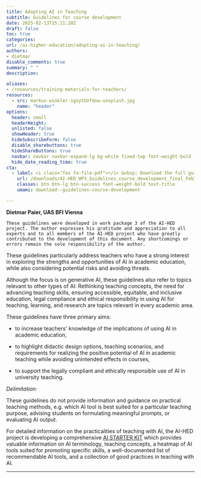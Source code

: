 ```yaml
---
title: Adopting AI in Teaching
subtitle: Guidelines for course development
date: 2025-02-13T15:11:28Z 
draft: false
toc: true
categories: 
url: /ai-higher-education/adopting-ai-in-teaching/
authors:
- dietmar
disable_comments: true
summary: " "
description:

aliases:
- /resources/training-materials-for-teachers/
resources:
  - src: markus-winkler-igoytGVfdxw-unsplash.jpg
    name: "header"
options:
  header: small
  headerHeight:
  unlisted: false
  showHeader: true
  hideSubscribeForm: false
  disable_sharebuttons: true
  hideShareButtons: true
  navbar: navbar navbar-expand-lg bg-white fixed-top font-weight-bold
  hide_date_reading_time: true
cta:
  - label: <i class="fas fa-file-pdf"></i> &nbsp; Download the full guide as a PDF
    url: /downloads/AI-HED_WP3_Guidelines_course_development_final_Feb14_2025.pdf
    classes: btn btn-lg btn-success font-weight-bold text-title
    umami: download--guidelines-course-development

---
```



<div class="row">
<div class="col-lg-10 mx-auto">

**Dietmar Paier, UAS BFI Vienna**

```callout {level="info" }
These guidelines were developed in work package 3 of the AI-HED project. The author expresses his gratitude and appreciation to all experts and to all members of the AI-HED project who have greatly contributed to the development of this document. Any shortcomings or errors remain the sole responsibility of the author.
```

These guidelines particularly address teachers who have a strong
interest in exploring the strengths and opportunities of AI in academic
education, while also considering potential risks and avoiding threats.

Although the focus is on generative AI, these guidelines also refer to
topics relevant to other types of AI: Rethinking teaching concepts, the
need for advancing teaching skills, ensuring accessible, equitable, and
inclusive education, legal compliance and ethical responsibility in
using AI for teaching, learning, and research are topics relevant in
every academic area.

These guidelines have three primary aims:

- to increase teachers\' knowledge of the implications of using AI in
    academic education,

- to highlight didactic design options, teaching scenarios, and
    requirements for realizing the positive potential of AI in academic
    teaching while avoiding unintended effects in courses,

- to support the legally compliant and ethically responsible use of AI
    in university teaching.

*Delimitation:*

These guidelines do not provide information and guidance on practical
teaching methods, e.g. which AI tool is best suited for a particular
teaching purpose, advising students on formulating meaningful prompts,
or evaluating AI output.

For detailed information on the practicalities of teaching with AI, the
AI-HED project is developing a comprehensive [AI STARTER
KIT](https://ai-hed.eu/resources/starter-kit/) which provides valuable
information on AI terminology, teaching concepts, a heatmap of AI tools
suited for promoting specific skills, a well-documented list of
recommendable AI tools, and a collection of good practices in teaching
with AI.

---

</div>
</div>
